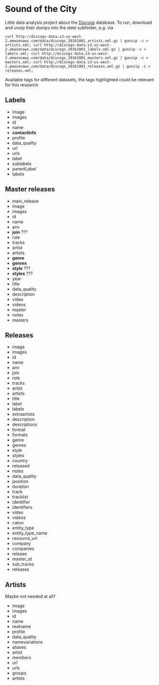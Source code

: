 # Sound of the City

Little data analysis project about the [Discogs](http://discgos.com) database. To run, download and unzip their dumps into the *data* subfolder, e.g. via

    curl http://discogs-data.s3-us-west-2.amazonaws.com/data/discogs_20161001_artists.xml.gz | gunzip -c > artists.xml; curl http://discogs-data.s3-us-west-2.amazonaws.com/data/discogs_20161001_labels.xml.gz | gunzip -c > labels.xml; curl http://discogs-data.s3-us-west-2.amazonaws.com/data/discogs_20161001_masters.xml.gz | gunzip -c > masters.xml; curl http://discogs-data.s3-us-west-2.amazonaws.com/data/discogs_20161001_releases.xml.gz | gunzip -c > releases.xml;

Available tags for different datasets, the tags highlighted could be relevant for this research:

## Labels
- image
- images
- id
- name
- **contactinfo**
- profile
- data_quality
- url
- urls
- label
- sublabels
- parentLabel
- labels
		
## Master releases
- main_release
- image
- images
- id
- name
- anv
- **join** ???
- role
- tracks
- artist
- artists
- **genre**
- **genres**
- **style**  ???
- **styles**  ???
- year
- title
- data_quality
- description
- video
- videos
- master
- notes
- masters

## Releases
- image
- images
- id
- name
- anv
- join
- role
- tracks
- artist
- artists
- title
- label
- labels
- extraartists
- description
- descriptions
- format
- formats
- genre
- genres
- style
- styles
- country
- released
- notes
- data_quality
- position
- duration
- track
- tracklist
- identifier
- identifiers
- video
- videos
- catno
- entity_type
- entity_type_name
- resource_url
- company
- companies
- release
- master_id
- sub_tracks
- releases

## Artists
Maybe not needed at all?
- image
- images
- id
- name
- realname
- profile
- data_quality
- namevariations
- aliases
- artist
- members
- url
- urls
- groups
- artists

